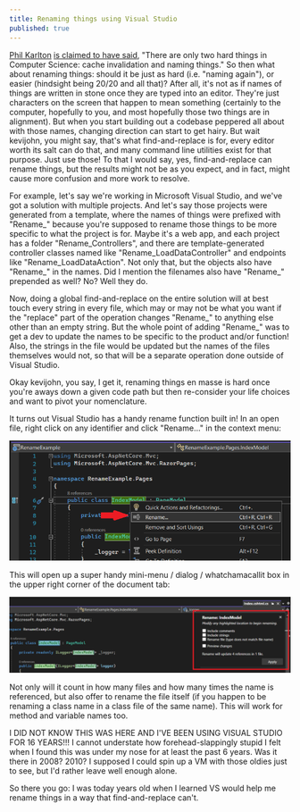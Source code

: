 ```yaml
---
title: Renaming things using Visual Studio
published: true
---
```


[Phil Karlton](https://www.karlton.org/karlton/) [is claimed to have said](https://www.karlton.org/2017/12/naming-things-hard/), "There are only two hard things in Computer Science: cache invalidation and naming things."  So then what about renaming things: should it be just as hard (i.e. "naming again"), or easier (hindsight being 20/20 and all that)?  After all, it's not as if names of things are written in stone once they are typed into an editor.  They're just characters on the screen that happen to mean something (certainly to the computer, hopefully to you, and most hopefully those two things are in alignment).  But when you start building out a codebase peppered all about with those names, changing direction can start to get hairy.  But wait kevijohn, you might say, that's what find-and-replace is for, every editor worth its salt can do that, and many command line utilities exist for that purpose.  Just use those!  To that I would say, yes, find-and-replace can rename things, but the results might not be as you expect, and in fact, might cause more confusion and more work to resolve.

For example, let's say we're working in Microsoft Visual Studio, and we've got a solution with multiple projects.  And let's say those projects were generated from a template, where the names of things were prefixed with "Rename_" because you're supposed to rename those things to be more specific to what the project is for.  Maybe it's a web app, and each project has a folder "Rename_Controllers", and there are template-generated controller classes named like "Rename_LoadDataController" and endpoints like "Rename_LoadDataAction".  Not only that, but the objects also have "Rename_" in the names.  Did I mention the filenames also have "Rename_" prepended as well?  No?  Well they do. 

Now, doing a global find-and-replace on the entire solution will at best touch every string in every file, which may or may not be what you want if the "replace" part of the operation changes "Rename_" to anything else other than an empty string.  But the whole point of adding "Rename_" was to get a dev to update the names to be specific to the product and/or function!  Also, the strings in the file would be updated but the names of the files themselves would not, so that will be a separate operation done outside of Visual Studio.

Okay kevijohn, you say, I get it, renaming things en masse is hard once you're aways down a given code path but then re-consider your life choices and want to pivot your nomenclature.  

It turns out Visual Studio has a handy rename function built in!  In an open file, right click on any identifier and click "Rename..." in the context menu:

![vs-rename-context](/img/renaming-things/vs-rename-context.png)

This will open up a super handy mini-menu / dialog / whatchamacallit box in the upper right corner of the document tab:

![vs-rename-options](/img/renaming-things/vs-rename-options.png)

Not only will it count in how many files and how many times the name is referenced, but also offer to rename the file itself (if you happen to be renaming a class name in a class file of the same name).  This will work for method and variable names too.

I DID NOT KNOW THIS WAS HERE AND I'VE BEEN USING VISUAL STUDIO FOR 16 YEARS!!!  I cannot understate how forehead-slappingly stupid I felt when I found this was under my nose for at least the past 6 years.  Was it there in 2008?  2010?  I supposed I could spin up a VM with those oldies just to see, but I'd rather leave well enough alone.

So there you go: I was today years old when I learned VS would help me rename things in a way that find-and-replace can't.